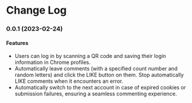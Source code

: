 # Change Log

### 0.0.1 (2023-02-24)

#### Features

- Users can log in by scanning a QR code and saving their login information in Chrome profiles.
- Automatically leave comments (with a specified count number and random letters) and click the LIKE
  button on them. Stop automatically LIKE comments when it encounters an error.
- Automatically switch to the next account in case of expired cookies or submission failures, ensuring a seamless
  commenting experience.